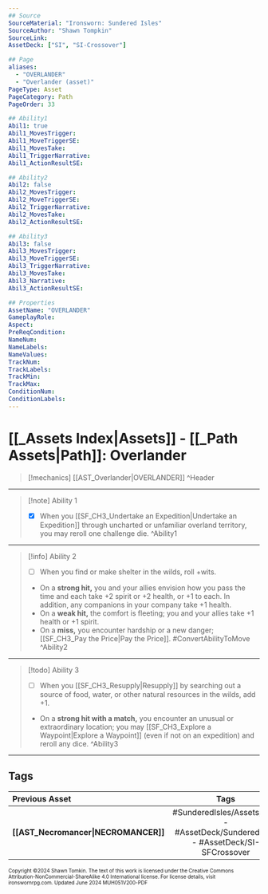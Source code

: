 ```yaml
---
## Source
SourceMaterial: "Ironsworn: Sundered Isles"
SourceAuthor: "Shawn Tompkin"
SourceLink: 
AssetDeck: ["SI", "SI-Crossover"]

## Page
aliases:
  - "OVERLANDER"
  - "Overlander (asset)"
PageType: Asset
PageCategory: Path
PageOrder: 33

## Ability1
Abil1: true
Abil1_MovesTrigger: 
Abil1_MoveTriggerSE: 
Abil1_MovesTake: 
Abil1_TriggerNarrative: 
Abil1_ActionResultSE: 

## Ability2
Abil2: false
Abil2_MovesTrigger: 
Abil2_MoveTriggerSE: 
Abil2_TriggerNarrative: 
Abil2_MovesTake: 
Abil2_ActionResultSE: 

## Ability3
Abil3: false
Abil3_MovesTrigger: 
Abil3_MoveTriggerSE: 
Abil3_TriggerNarrative: 
Abil3_MovesTake: 
Abil3_Narrative: 
Abil3_ActionResultSE: 

## Properties
AssetName: "OVERLANDER"
GameplayRole: 
Aspect: 
PreReqCondition: 
NameNum: 
NameLabels: 
NameValues: 
TrackNum: 
TrackLabels: 
TrackMin: 
TrackMax: 
ConditionNum: 
ConditionLabels: 
---
```

# [[_Assets Index|Assets]] - [[_Path Assets|Path]]: Overlander

> [!mechanics] [[AST_Overlander|OVERLANDER]] ^Header
 ___
> [!note] Ability 1
> - [x] When you [[SF_CH3_Undertake an Expedition|Undertake an Expedition]] through uncharted or unfamiliar overland territory, you may reroll one challenge die. ^Ability1
___
> [!info] Ability 2
> - [ ] When you find or make shelter in the wilds, roll +wits.
> - On a **strong hit,** you and your allies envision how you pass the time and each take +2 spirit or +2 health, or +1 to each. In addition, any companions in your company take +1 health.
> - On a **weak hit,** the comfort is fleeting; you and your allies take +1 health or +1 spirit.
> - On a **miss,** you encounter hardship or a new danger; [[SF_CH3_Pay the Price|Pay the Price]]. #ConvertAbilityToMove ^Ability2
___
> [!todo] Ability 3
> - [ ] When you [[SF_CH3_Resupply|Resupply]] by searching out a source of food, water, or other natural resources in the wilds, add +1.
> - On a **strong hit with a match,** you encounter an unusual or extraordinary location; you may [[SF_CH3_Explore a Waypoint|Explore a Waypoint]] (even if not on an expedition) and reroll any dice. ^Ability3
___
## Tags

| Previous Asset | Tags | Next Asset |
| :--- | :---: | ---: |
| **[[AST_Necromancer\|NECROMANCER]]** | #SunderedIsles/Assets/Path - #AssetDeck/SunderedIsles - #AssetDeck/SI-SFCrossover | **[[AST_Peddler\|PEDDLER]]** |

<font size=-2>Copyright ©2024 Shawn Tomkin. The text of this work is licensed under the Creative Commons Attribution-NonCommercial-ShareAlike 4.0 International license. For license details, visit ironswornrpg.com. Updated June 2024 MUH051V200-PDF</font>